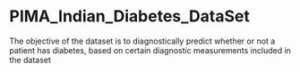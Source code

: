 # PIMA_Indian_Diabetes_DataSet
The objective of the dataset is to diagnostically predict whether or not a patient has diabetes, based on certain diagnostic measurements included in the dataset
